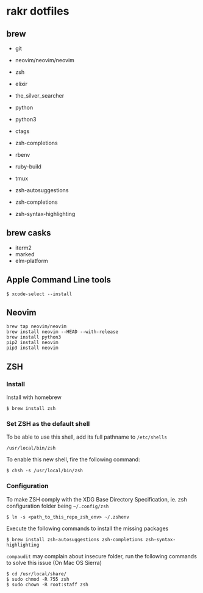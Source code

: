 # rakr dotfiles

## brew

* git
* neovim/neovim/neovim
* zsh
* elixir
* the_silver_searcher
* python
* python3
* ctags
* zsh-completions
* rbenv
* ruby-build
* tmux

* zsh-autosuggestions
* zsh-completions
* zsh-syntax-highlighting


## brew casks

* iterm2
* marked
* elm-platform

## Apple Command Line tools

```
$ xcode-select --install
```

## Neovim

```
brew tap neovim/neovim
brew install neovim --HEAD --with-release
brew install python3
pip2 install neovim
pip3 install neovim
```


## ZSH

### Install

Install with homebrew

```
$ brew install zsh
```

### Set ZSH as the default shell

To be able to use this shell, add its full pathname to `/etc/shells`

```
/usr/local/bin/zsh
```

To enable this new shell, fire the following command:

```
$ chsh -s /usr/local/bin/zsh
```

### Configuration

To make ZSH comply with the XDG Base Directory Specification, ie. zsh configuration folder being `~/.config/zsh`

```
$ ln -s <path_to_this_repo_zsh_env> ~/.zshenv
```

Execute the following commands to install the missing packages

```
$ brew install zsh-autosuggestions zsh-completions zsh-syntax-highlighting
```

`compaudit` may complain about insecure folder, run the following commands to solve this issue (On Mac OS Sierra)

```
$ cd /usr/local/share/
$ sudo chmod -R 755 zsh
$ sudo chown -R root:staff zsh
```


